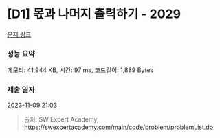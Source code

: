 # [D1] 몫과 나머지 출력하기 - 2029 

[문제 링크](https://swexpertacademy.com/main/code/problem/problemDetail.do?contestProbId=AV5QGNvKAtEDFAUq) 

### 성능 요약

메모리: 41,944 KB, 시간: 97 ms, 코드길이: 1,889 Bytes

### 제출 일자

2023-11-09 21:03



> 출처: SW Expert Academy, https://swexpertacademy.com/main/code/problem/problemList.do